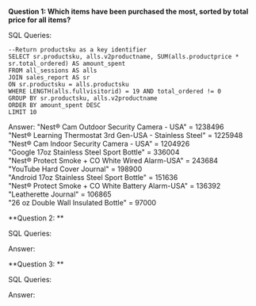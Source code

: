 **Question 1: Which items have been purchased the most, sorted by total price for all items?**

SQL Queries:
```
--Return productsku as a key identifier
SELECT sr.productsku, alls.v2productname, SUM(alls.productprice * sr.total_ordered) AS amount_spent
FROM all_sessions AS alls
JOIN sales_report AS sr
ON sr.productsku = alls.productsku
WHERE LENGTH(alls.fullvisitorid) = 19 AND total_ordered != 0
GROUP BY sr.productsku, alls.v2productname
ORDER BY amount_spent DESC
LIMIT 10
```

Answer: 
"Nest® Cam Outdoor Security Camera - USA" = 	1238496<br>
"Nest® Learning Thermostat 3rd Gen-USA - Stainless Steel" =	1225948<br>
"Nest® Cam Indoor Security Camera - USA" =	1204926<br>
"Google 17oz Stainless Steel Sport Bottle" =	336004<br>
"Nest® Protect Smoke + CO White Wired Alarm-USA" =	243684<br>
"YouTube Hard Cover Journal" =	198900<br>
"Android 17oz Stainless Steel Sport Bottle" =	151636<br>
"Nest® Protect Smoke + CO White Battery Alarm-USA" =	136392<br>
"Leatherette Journal" =	106865<br>
"26 oz Double Wall Insulated Bottle" =	97000<br>


**Question 2: **

SQL Queries:

Answer:



**Question 3: **

SQL Queries:

Answer:
